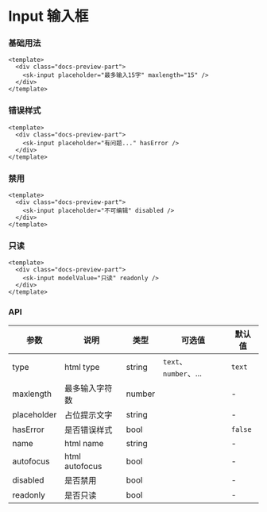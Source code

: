 # Input 输入框

### 基础用法

<div class="docs-preview-part">
  <sk-input placeholder="最多输入15字" maxlength="15" />
</div>

```vue
<template>
  <div class="docs-preview-part">
    <sk-input placeholder="最多输入15字" maxlength="15" />
  </div>
</template>
```

### 错误样式

<div class="docs-preview-part">
  <sk-input placeholder="有问题..." hasError />
</div>

```vue
<template>
  <div class="docs-preview-part">
    <sk-input placeholder="有问题..." hasError />
  </div>
</template>
```

### 禁用

<div class="docs-preview-part">
  <sk-input placeholder="不可编辑" disabled />
</div>

```vue
<template>
  <div class="docs-preview-part">
    <sk-input placeholder="不可编辑" disabled />
  </div>
</template>
```

### 只读

<div class="docs-preview-part">
  <sk-input modelValue="只读" readonly />
</div>

```vue
<template>
  <div class="docs-preview-part">
    <sk-input modelValue="只读" readonly />
  </div>
</template>
```

### API

| 参数        | 说明           | 类型   | 可选值                | 默认值  |
| ----------- | -------------- | ------ | --------------------- | ------- |
| type        | html type      | string | `text`、`number`、... | `text`  |
| maxlength   | 最多输入字符数 | number |                       | -       |
| placeholder | 占位提示文字   | string |                       | -       |
| hasError    | 是否错误样式   | bool   |                       | `false` |
| name        | html name      | string |                       | -       |
| autofocus   | html autofocus | bool   |                       | -       |
| disabled    | 是否禁用       | bool   |                       | -       |
| readonly    | 是否只读       | bool   |                       | -       |
